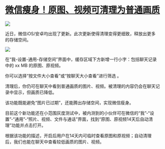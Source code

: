 # [微信瘦身！原图、视频可清理为普通画质](https://github.com/jaaleng/jaaleng.github.io/issues/184)

![](https://pic.superbed.cc/item/67c85cbef688033adbf164ac.jpg)

近日，微信iOS/安卓均出现了更新。此次更新使得清理变得更细致，释放出更多的存储空间。

<!--more-->

![](https://pic.superbed.cc/item/67c859c2f688033adbf149de.jpg)

在“我-设置-通用-存储空间”界面中，缓存区域下方新增一行小字：包括聊天记录中的 xx MB 的原图、原视频。

你可以选择“按文件大小查看”或“按聊天大小查看”进行筛选 。

清理后，你仍可在聊天中看到普通画质的图片、视频。被清理的内容仍会在聊天记录中显示，但画质已降低。

该功能既能避免“图片已过期”，还能腾出存储空间，实现微信瘦身。

目前这个新功能还在小范围灰度测试中，被内测到的小伙伴可在微信的“我”-“设置”-“通用”-“照片、视频、文件与通话”界面，找到“原图、原视频14天后自动清理”功能并点击打开。

根据该功能的描述，开启后用户在14天内可临时查看原图和原视频；自动清理后，我们也能在聊天中查看较低画质的图片、视频。

